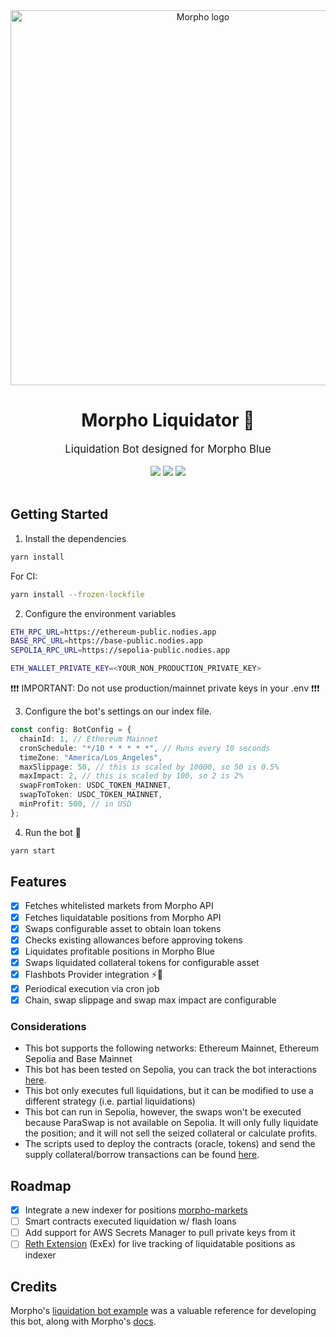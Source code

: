 <div align="center">
    <img src=".github/morpho.png" alt="Morpho logo" width="600"/>
    <h1>Morpho Liquidator 🤖</h1>
    <big>Liquidation Bot designed for Morpho Blue</big>
    <div>
    <br/>
        <a href="https://github.com/crisog/morpho-liquidator/pulse"><img src="https://img.shields.io/github/last-commit/crisog/morpho-liquidator.svg"/></a>
        <a href="https://github.com/crisog/morpho-liquidator/pulls"><img src="https://img.shields.io/github/issues-pr/crisog/morpho-liquidator.svg"/></a>
        <a href="https://github.com/crisog/morpho-liquidator/issues"><img src="https://img.shields.io/github/issues-closed/crisog/morpho-liquidator.svg"/></a>
    </div>
</div>
<br/>

## Getting Started

1. Install the dependencies

```bash
yarn install
```

For CI:

```bash
yarn install --frozen-lockfile
```

2. Configure the environment variables

```bash
ETH_RPC_URL=https://ethereum-public.nodies.app
BASE_RPC_URL=https://base-public.nodies.app
SEPOLIA_RPC_URL=https://sepolia-public.nodies.app

ETH_WALLET_PRIVATE_KEY=<YOUR_NON_PRODUCTION_PRIVATE_KEY>
```

❗❗❗ IMPORTANT: Do not use production/mainnet private keys in your .env ❗❗❗

3. Configure the bot's settings on our index file.

```ts
const config: BotConfig = {
  chainId: 1, // Ethereum Mainnet
  cronSchedule: "*/10 * * * * *", // Runs every 10 seconds
  timeZone: "America/Los_Angeles",
  maxSlippage: 50, // this is scaled by 10000, so 50 is 0.5%
  maxImpact: 2, // this is scaled by 100, so 2 is 2%
  swapFromToken: USDC_TOKEN_MAINNET,
  swapToToken: USDC_TOKEN_MAINNET,
  minProfit: 500, // in USD
};
```

4. Run the bot 🤖

```bash
yarn start
```

## Features

- [x] Fetches whitelisted markets from Morpho API
- [x] Fetches liquidatable positions from Morpho API
- [x] Swaps configurable asset to obtain loan tokens
- [x] Checks existing allowances before approving tokens
- [x] Liquidates profitable positions in Morpho Blue
- [x] Swaps liquidated collateral tokens for configurable asset
- [x] Flashbots Provider integration ⚡️🤖
- [x] Periodical execution via cron job
- [x] Chain, swap slippage and swap max impact are configurable

### Considerations

- This bot supports the following networks: Ethereum Mainnet, Ethereum Sepolia and Base Mainnet
- This bot has been tested on Sepolia, you can track the bot interactions [here](https://sepolia.etherscan.io/address/0xCF6D79F936f50B6a8257733047308664151B2510).
- This bot only executes full liquidations, but it can be modified to use a different strategy (i.e. partial liquidations)
- This bot can run in Sepolia, however, the swaps won't be executed because ParaSwap is not available on Sepolia. It will only fully liquidate the position; and it will not sell the seized collateral or calculate profits.
- The scripts used to deploy the contracts (oracle, tokens) and send the supply collateral/borrow transactions can be found [here](https://github.com/crisog/morpho-test).

## Roadmap

- [x] Integrate a new indexer for positions [morpho-markets](https://github.com/crisog/morpho-markets)
- [ ] Smart contracts executed liquidation w/ flash loans
- [ ] Add support for AWS Secrets Manager to pull private keys from it
- [ ] [Reth Extension](https://reth.rs/developers/exex/exex.html) (ExEx) for live tracking of liquidatable positions as indexer

## Credits

Morpho's [liquidation bot example](https://github.com/morpho-org/sdks/blob/main/packages/blue-sdk-ethers-liquidation/examples/whitelisted-erc4626-1inch.ts) was a valuable reference for developing this bot, along with Morpho's [docs](https://docs.morpho.org/).
